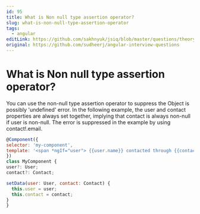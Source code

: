 ```yaml
---
id: 95
title: What is Non null type assertion operator?
slug: what-is-non-null-type-assertion-operator
tags:
  - angular
editLink: https://github.com/sakhnyuk/jsiq/blob/master/questions/theory/angular/95.md
original: https://github.com/sudheerj/angular-interview-questions
---
```


# What is Non null type assertion operator?

You can use the non-null type assertion operator to suppress the Object is possibly 'undefined' error. In the following example, the user and contact properties are always set together, implying that contact is always non-null if user is non-null. The error is suppressed in the example by using contact!.email.

```javascript
@Component({
selector: 'my-component',
template: '<span *ngIf="user"> {{user.name}} contacted through {{contact!.email}} </span>'
})
class MyComponent {
user?: User;
contact?: Contact;

setData(user: User, contact: Contact) {
  this.user = user;
  this.contact = contact;
}
}
```